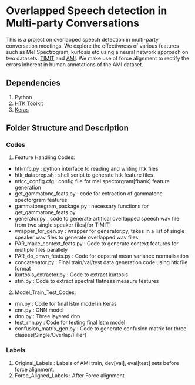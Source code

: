 # Overlapped Speech detection in Multi-party Conversations

This is a project on overlapped speech detection in multi-party conversation meetings. We explore the effectivness of various features such as Mel Spectrogram, kurtosis etc using a neural network approach on two datasets: [TIMIT](https://catalog.ldc.upenn.edu/ldc93s1) and [AMI](http://groups.inf.ed.ac.uk/ami/corpus/). We make use of force alignment to rectify the errors inherent in human annotations of the AMI dataset.

## Dependencies
1. Python 
2. [HTK Toolkit](http://htk.eng.cam.ac.uk/)
3. [Keras](https://keras.io/)

## Folder Structure and Description
### Codes
1. Feature Handling Codes:
  - htkmfc.py : python interface to reading and writing htk files
  - htk_dataprep.sh : shell script to generate htk feature files
  - mfcc_config.cfg : config file for mel spectorgram[fbank] feature generation
  - get_gammatone_feats.py : code for extraction of gammatone spectorgram features
  - gammatonegram_package.py : necessary functions for get_gammatone_feats.py
  - generator.py : code to generate artifical overlapped speech wav file from two single speaker files[for TIMIT]
  - wrapper_for_gen.py : wrapper for generator.py, takes in a list of single speaker wav files to generate overlapped wav files
  - PAR_make_context_feats.py : Code to generate context features for multiple files parallely
  - PAR_do_cmvn_feats.py : Code for cepstral mean variance normalisation
  - concatenator.py : Final train/val/test data generation code using htk file format
  - kurtosis_extractor.py : Code to extract kurtosis
  - sfm.py : Code to extract spectral flatness measure features
  
2. Model_Train_Test_Codes:
  - rnn.py : Code for final lstm model in Keras
  - cnn.py : CNN model
  - dnn.py : Three layered dnn
  - test_rnn.py : Code for testing final lstm model
  - confusion_matrix_gen.py : Code to generate confusion matrix for three classes[Single/Overlap/Filler]
 
 ### Labels
 1. Original_Labels : Labels of AMI train, dev[val], eval[test] sets before force alignment.
 2. Force_Aligned_Labels : After Force alignment


